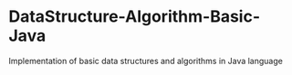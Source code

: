 # DataStructure-Algorithm-Basic-Java
Implementation of basic data structures and algorithms in Java language
